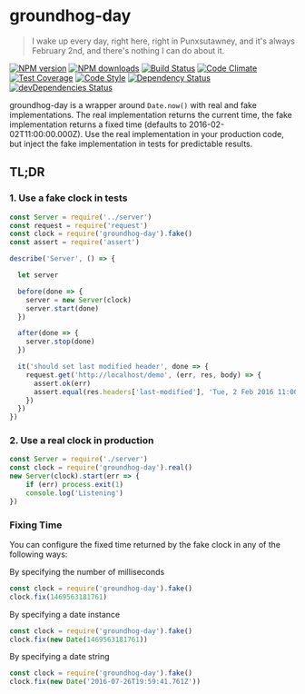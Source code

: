 # groundhog-day
> I wake up every day, right here, right in Punxsutawney, and it's always February 2nd, and there's nothing I can do about it.


[![NPM version](https://img.shields.io/npm/v/groundhog-day.svg?style=flat-square)](https://www.npmjs.com/package/groundhog-day)
[![NPM downloads](https://img.shields.io/npm/dm/groundhog-day.svg?style=flat-square)](https://www.npmjs.com/package/groundhog-day)
[![Build Status](https://img.shields.io/travis/guidesmiths/groundhog-day/master.svg)](https://travis-ci.org/guidesmiths/groundhog-day)
[![Code Climate](https://codeclimate.com/github/guidesmiths/groundhog-day/badges/gpa.svg)](https://codeclimate.com/github/guidesmiths/groundhog-day)
[![Test Coverage](https://codeclimate.com/github/guidesmiths/groundhog-day/badges/coverage.svg)](https://codeclimate.com/github/guidesmiths/groundhog-day/coverage)
[![Code Style](https://img.shields.io/badge/code%20style-imperative-brightgreen.svg)](https://github.com/guidesmiths/eslint-config-imperative)
[![Dependency Status](https://david-dm.org/guidesmiths/groundhog-day.svg)](https://david-dm.org/guidesmiths/groundhog-day)
[![devDependencies Status](https://david-dm.org/guidesmiths/groundhog-day/dev-status.svg)](https://david-dm.org/guidesmiths/groundhog-day?type=dev)

groundhog-day is a wrapper around ```Date.now()``` with real and fake implementations. The real implementation returns the current time, the fake implementation returns a fixed time (defaults to 2016-02-02T11:00:00.000Z). Use the real implementation in your production code, but inject the fake implementation in tests for predictable results.

## TL;DR

### 1. Use a fake clock in tests
```js
const Server = require('../server')
const request = require('request')
const clock = require('groundhog-day').fake()
const assert = require('assert')

describe('Server', () => {

  let server

  before(done => {
    server = new Server(clock)
    server.start(done)
  })

  after(done => {
    server.stop(done)
  })

  it('should set last modified header', done => {
    request.get('http://localhost/demo', (err, res, body) => {
      assert.ok(err)
      assert.equal(res.headers['last-modified'], 'Tue, 2 Feb 2016 11:00:00 GMT')  // Groundhog Day
    })
  })
})
```

### 2. Use a real clock in production
```js
const Server = require('./server')
const clock = require('groundhog-day').real()
new Server(clock).start(err => {
    if (err) process.exit(1)
    console.log('Listening')
})
```

### Fixing Time
You can configure the fixed time returned by the fake clock in any of the following ways:

By specifying the number of milliseconds
```js
const clock = require('groundhog-day').fake()
clock.fix(1469563181761)
```

By specifying a date instance
```js
const clock = require('groundhog-day').fake()
clock.fix(new Date(1469563181761))
```

By specifying a date string
```js
const clock = require('groundhog-day').fake()
clock.fix(new Date('2016-07-26T19:59:41.761Z'))
```
